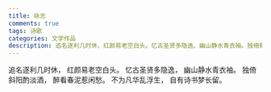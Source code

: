 ```yaml
---
title: 咏志
comments: true
tags: 诗歌
categories: 文学作品
description: 追名逐利几时休，红颜易老空白头。忆古圣贤多隐逸，幽山静水青衣袖。独倚斜阳酌淡酒，醉看春泥惹闲愁。不为凡华乱浮生，自有诗书梦长留。
---
```

追名逐利几时休，
红颜易老空白头。
忆古圣贤多隐逸，
幽山静水青衣袖。
独倚斜阳酌淡酒，
醉看春泥惹闲愁。
不为凡华乱浮生，
自有诗书梦长留。